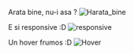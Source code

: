Arata bine, nu-i asa ? 
![Harata_bine](https://user-images.githubusercontent.com/61350754/102189504-69d25600-3ebf-11eb-9c9b-d7861f838fc0.png)


E si responsive :D 
![responsive](https://user-images.githubusercontent.com/61350754/102189546-78b90880-3ebf-11eb-8936-38bd6fd1a1ca.png)

Un hover frumos :D
![Hover](https://user-images.githubusercontent.com/61350754/102189573-866e8e00-3ebf-11eb-8fe7-cb370c7697ab.png)



